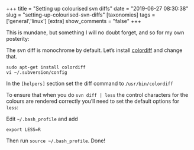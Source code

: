+++
title = "Setting up colourised svn diffs"
date = "2019-06-27 08:30:38"
slug = "setting-up-colourised-svn-diffs"
[taxonomies]
tags = ['general','linux']
[extra]
show_comments = "false"
+++

This is mundane, but something I will no doubt forget, and so for my own posterity:

The svn diff is monochrome by default. Let’s install [colordiff](https://www.colordiff.org/) and change that.

```
sudo apt-get install colordiff
vi ~/.subversion/config
```

In the `[helpers]` section set the diff command to `/usr/bin/colordiff`

To ensure that when you do `svn diff | less` the control characters for the colours are rendered correctly you’ll need to set the default options for `less`:

Edit `~/.bash_profile` and add

`export LESS=R`

Then run `source ~/.bash_profile`. Done!
